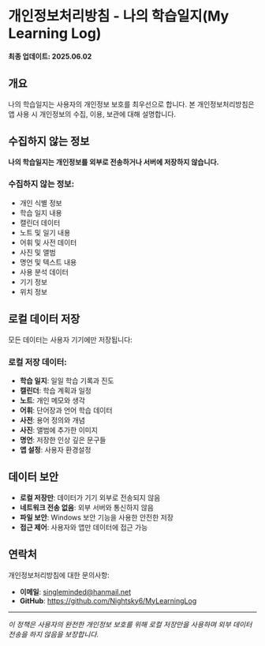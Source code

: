 # 개인정보처리방침 - 나의 학습일지(My Learning Log)

**최종 업데이트: 2025.06.02**

## 개요

나의 학습일지는 사용자의 개인정보 보호를 최우선으로 합니다. 본 개인정보처리방침은 앱 사용 시 개인정보의 수집, 이용, 보관에 대해 설명합니다.

## 수집하지 않는 정보

**나의 학습일지는 개인정보를 외부로 전송하거나 서버에 저장하지 않습니다.**

### 수집하지 않는 정보:
- 개인 식별 정보
- 학습 일지 내용
- 캘린더 데이터
- 노트 및 일기 내용
- 어휘 및 사전 데이터
- 사진 및 앨범
- 명언 및 텍스트 내용
- 사용 분석 데이터
- 기기 정보
- 위치 정보

## 로컬 데이터 저장

모든 데이터는 사용자 기기에만 저장됩니다:

### 로컬 저장 데이터:
- **학습 일지**: 일일 학습 기록과 진도
- **캘린더**: 학습 계획과 일정
- **노트**: 개인 메모와 생각
- **어휘**: 단어장과 언어 학습 데이터
- **사전**: 용어 정의와 개념
- **사진**: 앨범에 추가한 이미지
- **명언**: 저장한 인상 깊은 문구들
- **앱 설정**: 사용자 환경설정

## 데이터 보안

- **로컬 저장만**: 데이터가 기기 외부로 전송되지 않음
- **네트워크 전송 없음**: 외부 서버와 통신하지 않음
- **파일 보안**: Windows 보안 기능을 사용한 안전한 저장
- **접근 제어**: 사용자와 앱만 데이터에 접근 가능

## 연락처

개인정보처리방침에 대한 문의사항:

- **이메일**: singleminded@hanmail.net
- **GitHub**: https://github.com/Nightsky6/MyLearningLog

---

*이 정책은 사용자의 완전한 개인정보 보호를 위해 로컬 저장만을 사용하며 외부 데이터 전송을 하지 않음을 보장합니다.*
